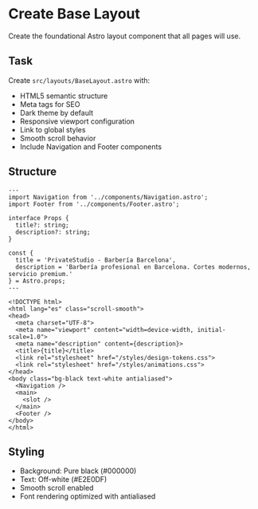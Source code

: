 # Create Base Layout

Create the foundational Astro layout component that all pages will use.

## Task
Create `src/layouts/BaseLayout.astro` with:
- HTML5 semantic structure
- Meta tags for SEO
- Dark theme by default
- Responsive viewport configuration
- Link to global styles
- Smooth scroll behavior
- Include Navigation and Footer components

## Structure
```astro
---
import Navigation from '../components/Navigation.astro';
import Footer from '../components/Footer.astro';

interface Props {
  title?: string;
  description?: string;
}

const {
  title = 'PrivateStudio - Barbería Barcelona',
  description = 'Barbería profesional en Barcelona. Cortes modernos, servicio premium.'
} = Astro.props;
---

<!DOCTYPE html>
<html lang="es" class="scroll-smooth">
<head>
  <meta charset="UTF-8">
  <meta name="viewport" content="width=device-width, initial-scale=1.0">
  <meta name="description" content={description}>
  <title>{title}</title>
  <link rel="stylesheet" href="/styles/design-tokens.css">
  <link rel="stylesheet" href="/styles/animations.css">
</head>
<body class="bg-black text-white antialiased">
  <Navigation />
  <main>
    <slot />
  </main>
  <Footer />
</body>
</html>
```

## Styling
- Background: Pure black (#000000)
- Text: Off-white (#E2E0DF)
- Smooth scroll enabled
- Font rendering optimized with antialiased
